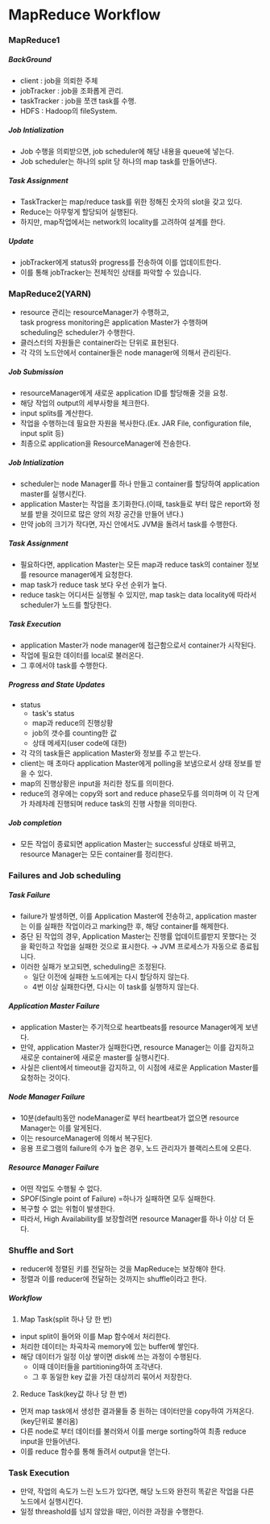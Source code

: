# MapReduce Workflow


### MapReduce1

##### BackGround
- client : job을 의뢰한 주체
- jobTracker : job을 조화롭게 관리.
- taskTracker : job을 쪼갠 task를 수행.
- HDFS : Hadoop의 fileSystem.

##### Job Intialization
- Job 수행을 의뢰받으면, job scheduler에 해당 내용을 queue에 넣는다.
- Job scheduler는 하나의 split 당 하나의 map task를 만들어낸다.

##### Task Assignment
- TaskTracker는 map/reduce task를 위한 정해진 숫자의 slot을 갖고 있다.
- Reduce는 아무렇게 할당되어 실행된다.
- 하지만, map작업에서는 network의 locality를 고려하여 설계를 한다.

##### Update
- jobTracker에게 status와 progress를 전송하여 이를 업데이트한다.
- 이를 통해 jobTracker는 전체적인 상태를 파악할 수 있습니다.

### MapReduce2(YARN)
- resource 관리는 resourceManager가 수행하고, <br>
task progress monitoring은 application Master가 수행하며 <br>
scheduling은 scheduler가 수행한다.
- 클러스터의 자원들은 container라는 단위로 표현된다.
- 각 각의 노드안에서 container들은 node manager에 의해서 관리된다.

##### Job Submission
- resourceManager에게 새로운 application ID를 할당해줄 것을 요청.
- 해당 작업의 output의 세부사항을 체크한다.
- input splits를 계산한다.
- 작업을 수행하는데 필요한 자원을 복사한다.(Ex. JAR File, configuration file, input split 등)
- 최종으로 application을 ResourceManager에 전송한다.

##### Job Intialization
- scheduler는 node Manager를 하나 만들고 container를 할당하여 application master를 실행시킨다.
- application Master는 작업을 초기화한다.(이때, task들로 부터 많은 report와 정보를 받을 것이므로 많은 양의 저장 공간을 만들어 낸다.)
- 만약 job의 크기가 작다면, 자신 안에서도 JVM을 돌려서 task를 수행한다.

##### Task Assignment
- 필요하다면, application Master는 모든 map과 reduce task의 container 정보를 resource manager에게 요청한다.
- map task가 reduce task 보다 우선 순위가 높다.
- reduce task는 어디서든 실행될 수 있지만, map task는 data locality에 따라서 scheduler가 노드를 할당한다.
##### Task Execution
- application Master가 node manager에 접근함으로서 container가 시작된다.
- 작업에 필요한 데이터를 local로 불러온다.
- 그 후에서야 task를 수행한다.

##### Progress and State Updates
- status
  - task's status
  - map과 reduce의 진행상황
  - job의 갯수를 counting한 값
  - 상태 메세지(user code에 대한)
- 각 각의 task들은 application Master와 정보를 주고 받는다.
- client는 매 초마다 application Master에게 polling을 보냄으로서 상태 정보를 받을 수 있다.
- map의 진행상황은 input을 처리한 정도를 의미한다.
- reduce의 경우에는 copy와 sort and reduce phase모두를 의미하며 이 각 단계가 차례차례 진행되며 reduce task의 진행 사항을 의미한다.

##### Job completion
- 모든 작업이 종료되면 application Master는 successful 상태로 바뀌고, <br>
resource Manager는 모든 container를 정리한다.


### Failures and Job scheduling
##### Task Failure
- failure가 발생하면, 이를 Application Master에 전송하고, application master는 이를 실패한 작업이라고 marking한 후, 해당 container를 해제한다.
- 중단 된 작업의 경우, Application Master는 진행률 업데이트를받지 못했다는 것을 확인하고 작업을 실패한 것으로 표시한다. → JVM 프로세스가 자동으로 종료됩니다.
- 이러한 실패가 보고되면, scheduling은 조정된다.
  - 일단 이전에 실패한 노드에게는 다시 할당하지 않는다.
  - 4번 이상 실패한다면, 다시는 이 task를 실행하지 않는다.
##### Application Master Failure
- application Master는 주기적으로 heartbeats를 resource Manager에게 보낸다.
- 만약, application Master가 실패한다면, resource Manager는 이를 감지하고 새로운 container에 새로운 master를 실행시킨다.
- 사실은 client에서 timeout을 감지하고, 이 시점에 새로운 Application Master를 요청하는 것이다.

##### Node Manager Failure
- 10분(default)동안 nodeManager로 부터 heartbeat가 없으면 resource Manager는 이를 알게된다.
- 이는 resourceManager에 의해서 복구된다.
- 응용 프로그램의 failure의 수가 높은 경우, 노드 관리자가 블랙리스트에 오른다.

##### Resource Manager Failure
- 어떤 작업도 수행될 수 없다.
- SPOF(Single point of Failure) =하나가 실패하면 모두 실패한다.
- 복구할 수 없는 위험이 발생한다.
- 따라서, High Availability를 보장할려면 resource Manager를 하나 이상 더 둔다.

### Shuffle and Sort
- reducer에 정렬된 키를 전달하는 것을 MapReduce는 보장해야 한다.
- 정렬과 이를 reducer에 전달하는 것까지는 shuffle이라고 한다.

##### Workflow
1. Map Task(split 하나 당 한 번)
  - input split이 들어와 이를 Map 함수에서 처리한다.
  - 처리한 데이터는 차곡차곡 memory에 있는 buffer에 쌓인다.
  - 해당 데이터가 일정 이상 쌓이면 disk에 쓰는 과정이 수행된다.
    - 이때 데이터들을 partitioning하여 조각낸다.
    - 그 후 동일한 key 값을 가진 대상끼리 묶어서 저장한다.
2. Reduce Task(key값 하나 당 한 번)
  - 먼저 map task에서 생성한 결과물들 중 원하는 데이터만을 copy하여 가져온다.(key단위로 불러옴)
  - 다른 node로 부터 데이터를 불러와서 이를 merge sorting하여 최종 reduce input을 만들어낸다.
  - 이를 reduce 함수를 통해 돌려서 output을 얻는다.

### Task Execution
- 만약, 작업의 속도가 느린 노드가 있다면, 해당 노드와 완전히 똑같은 작업을 다른 노드에서 실행시킨다.
- 일정 threashold를 넘지 않았을 때만, 이러한 과정을 수행한다.
